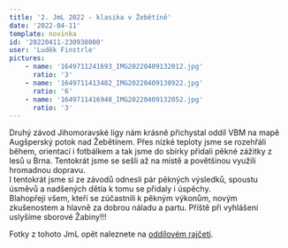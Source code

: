```yaml
---
title: '2. JmL 2022 - klasika v Žebětíně'
date: '2022-04-11'
template: novinka
id: '20220411-230938000'
user: 'Luděk Finstrle'
pictures:
    - name: '1649711241693_IMG20220409132012.jpg'
      ratio: '3'
    - name: '1649711413482_IMG20220409130922.jpg'
      ratio: '6'
    - name: '1649711416948_IMG20220409132052.jpg'
      ratio: '3'
---
```

Druhý závod Jihomoravské ligy nám krásně přichystal oddíl VBM na mapě Augšperský potok nad Žebětínem. Přes nízké teploty jsme se rozehřáli během, orientací i fotbálkem a tak jsme do sbírky přidali pěkné zážitky z lesů u Brna. Tentokrát jsme se sešli až na místě a povětšinou využili hromadnou dopravu.  
I tentokrát jsme si ze závodů odnesli pár pěkných výsledků, spoustu úsměvů a nadšených dětía k tomu se přidaly i úspěchy.  
Blahopřeji všem, kteří se zúčastnili k pěkným výkonům, novým zkušenostem a hlavně za dobrou náladu a partu. Příště při vyhlášení uslyšíme sborové Žabiny!!!

Fotky z tohoto JmL opět naleznete na [oddílovém rajčeti](https://skzabovresky.rajce.idnes.cz/2._JML_Zebetin/).
